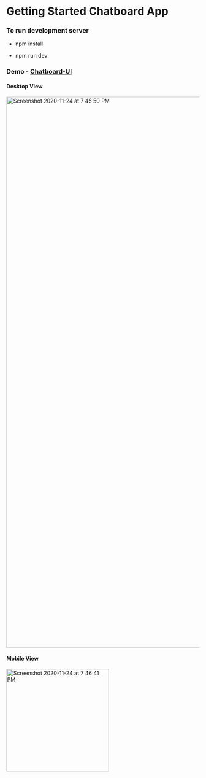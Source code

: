 # Getting Started Chatboard App

### To run development server

- npm install 

- npm run dev

### Demo - [Chatboard-UI](https://chat-board-rouge.vercel.app/)

#### Desktop View

<img width="1436" alt="Screenshot 2020-11-24 at 7 45 50 PM" src="https://user-images.githubusercontent.com/24426690/100351378-5e52e400-3011-11eb-96ec-04ba7b43df17.png">


#### Mobile View

<img width="267" alt="Screenshot 2020-11-24 at 7 46 41 PM" src="https://user-images.githubusercontent.com/24426690/100351405-6743b580-3011-11eb-86bf-70b13192485e.png">
